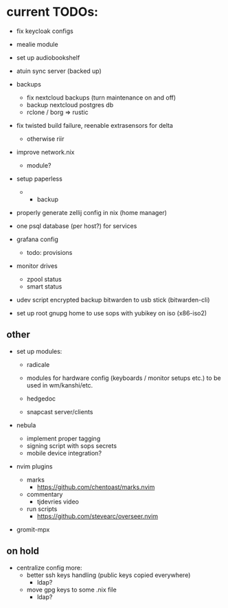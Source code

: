 # current TODOs:

- fix keycloak configs
- mealie module
- set up audiobookshelf
- atuin sync server (backed up)

- backups
    - fix nextcloud backups (turn maintenance on and off)
    - backup nextcloud postgres db
    - rclone / borg => rustic

- fix twisted build failure, reenable extrasensors for delta
    - otherwise riir

- improve network.nix
    - module?

- setup paperless
    - + backup

- properly generate zellij config in nix (home manager)

- one psql database (per host?) for services

- grafana config
    - todo: provisions

- monitor drives
    - zpool status
    - smart status

- udev script encrypted backup bitwarden to usb stick (bitwarden-cli)
- set up root gnupg home to use sops with yubikey on iso (x86-iso2)

## other

- set up modules:
    - radicale

    - modules for hardware config (keyboards / monitor setups etc.) to be used in wm/kanshi/etc.

    - hedgedoc
    - snapcast server/clients

- nebula
    - implement proper tagging
    - signing script with sops secrets
    - mobile device integration?

- nvim plugins
    - marks
        - https://github.com/chentoast/marks.nvim
    - commentary
        - tjdevries video
    - run scripts
        - https://github.com/stevearc/overseer.nvim

- gromit-mpx

## on hold

- centralize config more:
    - better ssh keys handling (public keys copied everywhere)
        - ldap?
    - move gpg keys to some .nix file
        - ldap?
